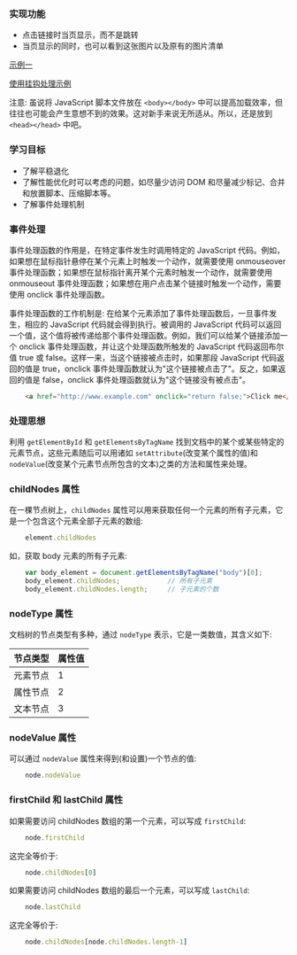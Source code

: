 
### 实现功能

* 点击链接时当页显示，而不是跳转
* 当页显示的同时，也可以看到这张图片以及原有的图片清单

[示例一](image_gallery.html)

[使用挂钩处理示例](image_gallery_hook.html)

注意: 虽说将 JavaScript 脚本文件放在 `<body></body>` 中可以提高加载效率，但往往也可能会产生意想不到的效果。这对新手来说无所适从。所以，还是放到 `<head></head>` 中吧。


### 学习目标

* 了解平稳退化
* 了解性能优化时可以考虑的问题，如尽量少访问 DOM 和尽量减少标记、合并和放置脚本、压缩脚本等。
* 了解事件处理机制


### 事件处理

事件处理函数的作用是，在特定事件发生时调用特定的 JavaScript 代码。例如，如果想在鼠标指针悬停在某个元素上时触发一个动作，就需要使用 onmouseover 事件处理函数；如果想在鼠标指针离开某个元素时触发一个动作，就需要使用 onmouseout 事件处理函数；如果想在用户点击某个链接时触发一个动作，需要使用 onclick 事件处理函数。

事件处理函数的工作机制是: 在给某个元素添加了事件处理函数后，一旦事件发生，相应的 JavaScript 代码就会得到执行。被调用的 JavaScript 代码可以返回一个值，这个值将被传递给那个事件处理函数。例如，我们可以给某个链接添加一个 onclick 事件处理函数，并让这个处理函数所触发的 JavaScript 代码返回布尔值 true 或 false。这样一来，当这个链接被点击时，如果那段 JavaScript 代码返回的值是 true，onclick 事件处理函数就认为"这个链接被点击了"。反之，如果返回的值是 false，onclick 事件处理函数就认为"这个链接没有被点击"。
```html
    <a href="http://www.example.com" onclick="return false;">Click me</a>
```

### 处理思想

利用 `getElementById` 和 `getElementsByTagName` 找到文档中的某个或某些特定的元素节点，这些元素随后可以用诸如 `setAttribute`(改变某个属性的值)和 `nodeValue`(改变某个元素节点所包含的文本)之类的方法和属性来处理。


### childNodes 属性

在一棵节点树上，`childNodes` 属性可以用来获取任何一个元素的所有子元素，它是一个包含这个元素全部子元素的数组:
```js
    element.childNodes
```
如，获取 body 元素的所有子元素:
```js
    var body_element = document.getElementsByTagName("body")[0];        // 每份文档只有一个 body 元素，所以位于第一个
    body_element.childNodes;            // 所有子元素
    body_element.childNodes.length;     // 子元素的个数
```

### nodeType 属性

文档树的节点类型有多种，通过 `nodeType` 表示，它是一类数值，其含义如下:

| 节点类型 | 属性值 |
|:--------|:-------|
| 元素节点 | 1 |
| 属性节点 | 2 |
| 文本节点 | 3 |

### nodeValue 属性

可以通过 `nodeValue` 属性来得到(和设置)一个节点的值:
```js
    node.nodeValue
```

### firstChild 和 lastChild 属性

如果需要访问 childNodes 数组的第一个元素，可以写成 `firstChild`:
```js
    node.firstChild
```
这完全等价于:
```js
    node.childNodes[0]
```

如果需要访问 childNodes 数组的最后一个元素，可以写成 `lastChild`:
```js
    node.lastChild
```
这完全等价于:
```js
    node.childNodes[node.childNodes.length-1]
```

